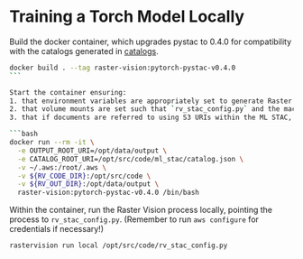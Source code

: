 # Training a Torch Model Locally

Build the docker container, which upgrades pystac to 0.4.0 for compatibility with the catalogs generated in [catalogs](../catalogs).

````bash
docker build . --tag raster-vision:pytorch-pystac-v0.4.0
```

Start the container ensuring:
1. that environment variables are appropriately set to generate Raster Vision configuration.
2. that volume mounts are set such that `rv_stac_config.py` and the machine learning STAC is accessible from within the container. Make sure that the `CATALOG_ROOT_URI` variable points to the machine learning STAC root mounted within the container.
3. that if documents are referred to using S3 URIs within the ML STAC, `~/.aws` is mounted to `/root/.aws` so that credentials are accessible within the container (if this is the case, be sure to run `aws configure` from within the container prior to running your Raster Vision job)

```bash
docker run --rm -it \
  -e OUTPUT_ROOT_URI=/opt/data/output \
  -e CATALOG_ROOT_URI=/opt/src/code/ml_stac/catalog.json \
  -v ~/.aws:/root/.aws \
  -v ${RV_CODE_DIR}:/opt/src/code \
  -v ${RV_OUT_DIR}:/opt/data/output \
  raster-vision:pytorch-pystac-v0.4.0 /bin/bash
````

Within the container, run the Raster Vision process locally, pointing the process to `rv_stac_config.py`. (Remember to run `aws configure` for credentials if necessary!)

```bash
rastervision run local /opt/src/code/rv_stac_config.py
```
